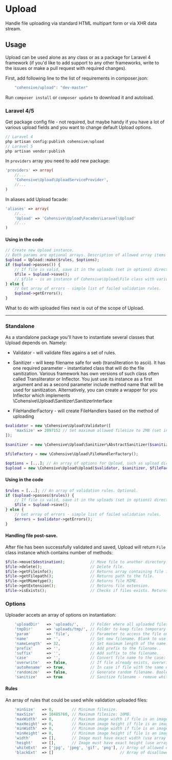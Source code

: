 # Upload

Handle file uploading via standard HTML multipart form or via XHR data stream.

## Usage

Upload can be used alone as any class or as a package for Laravel 4 framework
(if you'd like to add support to any other frameworks, write to the issues or
make a pull request with required changes).

First, add following line to the list of requirements in composer.json:

````js
    "cohensive/upload": "dev-master"
````

Run `composer install` or `composer update` to download it and autoload.

### Laravel 4/5

Get package config file - not required, but maybe handy if you have a lot of
various upload fields and you want to change default Upload options.

````php
// Laravel 4
php artisan config:publish cohensive/upload
// Laravel 5
php artisan vendor:publish
````

In `providers` array you need to add new package:

````php
'providers' => array(
    //...
    'Cohensive\Upload\UploadServiceProvider',
    //...
)
````

In aliases add Upload facade:

````php
'aliases' => array(
    //...
    'Upload' => 'Cohensive\Upload\Facades\Laravel\Upload'
    //...
)
````

#### Using in the code

````php
// Create new Upload instance.
// Both params are optional arrays. Description of allowed array items below.
$upload = Upload::make($rules, $options);
if ($upload->passes()) {
    // If file is valid, save it in the uploads (set in options) directory.
    $file = $upload->save();
    // $file - is an instance of Cohensive\Upload\File class with various file-related attributes and methods.
} else {
    // Get array of errors - simple list of failed validation rules.
    $upload->getErrors();
}
````

What to do with uploaded files next is out of the scope of Upload.

-------

### Standalone

As a standalone package you'll have to instantiate several classes that Upload
depends on. Namely:

* Validator - will validate files agains a set of rules.

* Sanitizer - will keep filename safe for web (transliteration to ascii). It has
one required parameter - instantiated class that will do the file sanitization.
Various framework has own versions of such class often called Transliterator or
Inflector. You just use its instance as a first argument and as a second
parameter include method name that will be used for sanitization.
Alternatively, you can create a wrapper for you Inflector which implements
\Cohensive\Upload\Sanitizer\SanitizerInterface

* FileHandlerFactory - will create FileHandlers based on the method of uploading

````php
$validator = new \Cohensive\Upload\Validator([
    'maxSize' => 2097152 // Set maximum allowed filesize to 2MB (set in bytes)
]);

$sanitizer = new \Cohensive\Upload\Sanitizer\AbstractSanitizer($sanitizerClass, $sanitizerMethod);

$fileFactory = new \Cohensive\Upload\FileHandlerFactory();

$options = [...]; // An array of options for Upload, such as upload directory etc.
$upload = new \Cohensive\Upload\Upload($validator, $sanitizer, $fileFactory, $options);
````

#### Using in the code

````php
$rules = [...]; // An array of validation rules. Optional.
if ($upload->passes($rules)) {
    // If file is valid, save it in the uploads (set in options) directory.
    $file = $upload->save();
} else {
    // Get array of errors - simple list of failed validation rules.
    $errors = $validator->getErrors();
}
````

#### Handling file post-save.

After file has been successfully validated and saved, Upload will return `File`
class instance which contains number of methods:

````php
$file->move($destination);           // Move file to another directory. Returns boolean.
$file->delete();                     // Delete file.
$file->getFileinfo();                // Returns array containing file information.
$file->getFilepath();                // Returns path to the file.
$file->getMimetype();                // Returns file MIME.
$file->getExtension();               // Returns file extension.
$file->isExists();                   // Checks if files exists. Returns boolean.
````

### Options

Uploader accets an array of options on instantiation:

````php
    'uploadDir'   => 'uploads/',     // Folder where all uploaded files will be saved to.
    'tmpDir'      => 'uploads/tmp/', // Folder to keep files temporary for operations.
    'param'       => 'file',         // Parameter to access the file on.
    'name'        => '',             // Set new filename. Blank to use original name.
    'nameLength'  => 32,             // Set maximum length of the name. Will be cut if longer.
    'prefix'      => '',             // Add prefix to the filename..
    'suffix'      => '',             // Add suffix to the filename.
    'case'        => '',             // Convert file name to the case: 'lower', 'upper' or falsy to keep original.
    'overwrite'   => false,          // If file already exists, overwrite it.
    'autoRename'  => true,           // In case if file with the same name exists append counter to the new file.
    'randomize'   => false,          // Generate random filename. Boolean or integer for string length. Default length is 10.
    'sanitize'    => true            // Sanitize filename - remove whitespaces and convert utf8 to ascii.
````

#### Rules

An array of rules that could be used while validation uploaded files:

````php
    'minSize'   => 0,        // Minimum filesize.
    'maxSize'   => 10485760, // Maximum filesize: 10MB.
    'maxWidth'  => 0,        // Maximum image width if file is an image.
    'maxHeight' => 0,        // Maximum image height if file is an image.
    'minWidth'  => 0,        // Minimum image width if file is an image.
    'minHeight' => 0,        // Minimum image height if file is an image.
    'width'     => [],       // Image must have exact width (use array to set multiple).
    'height'    => [],       // Image must have exact height (use array to set multiple).
    'whiteExt'  => ['jpg', 'jpeg', 'gif', 'png'], // Array of allowed extensions.
    'blackExt'  => []                             // Array of disallowed extensions.
````

